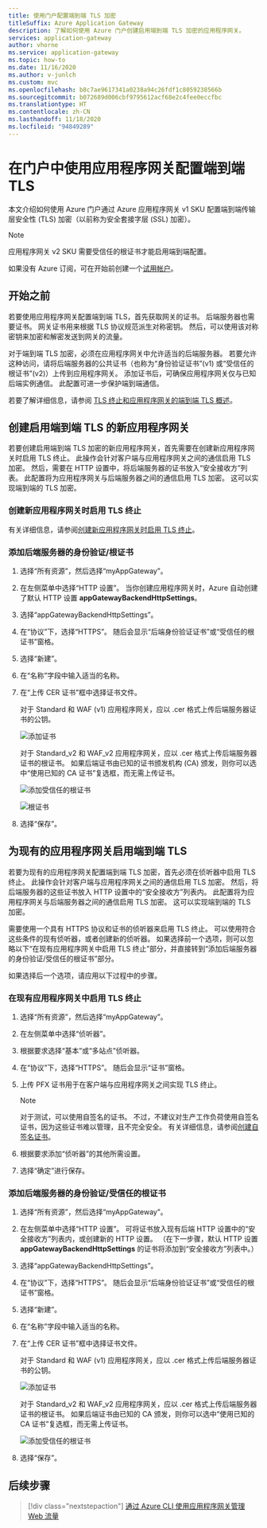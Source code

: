 ```yaml
---
title: 使用门户配置端到端 TLS 加密
titleSuffix: Azure Application Gateway
description: 了解如何使用 Azure 门户创建启用端到端 TLS 加密的应用程序网关。
services: application-gateway
author: vhorne
ms.service: application-gateway
ms.topic: how-to
ms.date: 11/16/2020
ms.author: v-junlch
ms.custom: mvc
ms.openlocfilehash: b8c7ae9617341a0238a94c26fdf1c8059238566b
ms.sourcegitcommit: b072689d006cbf9795612acf68e2c4fee0eccfbc
ms.translationtype: HT
ms.contentlocale: zh-CN
ms.lasthandoff: 11/18/2020
ms.locfileid: "94849289"
---
```

# <a name="configure-end-to-end-tls-by-using-application-gateway-with-the-portal"></a>在门户中使用应用程序网关配置端到端 TLS

本文介绍如何使用 Azure 门户通过 Azure 应用程序网关 v1 SKU 配置端到端传输层安全性 (TLS) 加密（以前称为安全套接字层 (SSL) 加密）。

> [!NOTE]
> 应用程序网关 v2 SKU 需要受信任的根证书才能启用端到端配置。

如果没有 Azure 订阅，可在开始前创建一个[试用帐户](https://www.azure.cn/pricing/1rmb-trial)。

## <a name="before-you-begin"></a>开始之前

若要使用应用程序网关配置端到端 TLS，首先获取网关的证书。 后端服务器也需要证书。 网关证书用来根据 TLS 协议规范派生对称密钥。 然后，可以使用该对称密钥来加密和解密发送到网关的流量。 

对于端到端 TLS 加密，必须在应用程序网关中允许适当的后端服务器。 若要允许这种访问，请将后端服务器的公共证书（也称为“身份验证证书”(v1) 或“受信任的根证书”(v2)）上传到应用程序网关。 添加证书后，可确保应用程序网关仅与已知后端实例通信。 此配置可进一步保护端到端通信。

若要了解详细信息，请参阅 [TLS 终止和应用程序网关的端到端 TLS 概述](./ssl-overview.md)。

## <a name="create-a-new-application-gateway-with-end-to-end-tls"></a>创建启用端到端 TLS 的新应用程序网关

若要创建启用端到端 TLS 加密的新应用程序网关，首先需要在创建新应用程序网关时启用 TLS 终止。 此操作会针对客户端与应用程序网关之间的通信启用 TLS 加密。 然后，需要在 HTTP 设置中，将后端服务器的证书放入“安全接收方”列表。 此配置将为应用程序网关与后端服务器之间的通信启用 TLS 加密。 这可以实现端到端的 TLS 加密。

### <a name="enable-tls-termination-while-creating-a-new-application-gateway"></a>创建新应用程序网关时启用 TLS 终止

有关详细信息，请参阅[创建新应用程序网关时启用 TLS 终止](./create-ssl-portal.md)。

### <a name="add-authenticationroot-certificates-of-back-end-servers"></a>添加后端服务器的身份验证/根证书

1. 选择“所有资源”，然后选择“myAppGateway”。  

2. 在左侧菜单中选择“HTTP 设置”。  当你创建应用程序网关时，Azure 自动创建了默认 HTTP 设置 **appGatewayBackendHttpSettings**。 

3. 选择“appGatewayBackendHttpSettings”。 

4. 在“协议”下，选择“HTTPS”。   随后会显示“后端身份验证证书”或“受信任的根证书”窗格。 

5. 选择“新建”。 

6. 在“名称”字段中输入适当的名称。 

7. 在“上传 CER 证书”框中选择证书文件。 

   对于 Standard 和 WAF (v1) 应用程序网关，应以 .cer 格式上传后端服务器证书的公钥。

   ![添加证书](./media/end-to-end-ssl-portal/addcert.png)

   对于 Standard_v2 和 WAF_v2 应用程序网关，应以 .cer 格式上传后端服务器证书的根证书。 如果后端证书由已知的证书颁发机构 (CA) 颁发，则你可以选中“使用已知的 CA 证书”复选框，而无需上传证书。 

   ![添加受信任的根证书](./media/end-to-end-ssl-portal/trustedrootcert-portal.png)

   ![根证书](./media/end-to-end-ssl-portal/trustedrootcert.png)

8. 选择“保存”。 

## <a name="enable-end-to-end-tls-for-an-existing-application-gateway"></a>为现有的应用程序网关启用端到端 TLS

若要为现有的应用程序网关配置端到端 TLS 加密，首先必须在侦听器中启用 TLS 终止。 此操作会针对客户端与应用程序网关之间的通信启用 TLS 加密。 然后，将后端服务器的这些证书放入 HTTP 设置中的“安全接收方”列表内。 此配置将为应用程序网关与后端服务器之间的通信启用 TLS 加密。 这可以实现端到端的 TLS 加密。

需要使用一个具有 HTTPS 协议和证书的侦听器来启用 TLS 终止。 可以使用符合这些条件的现有侦听器，或者创建新的侦听器。 如果选择前一个选项，则可以忽略以下“在现有应用程序网关中启用 TLS 终止”部分，并直接转到“添加后端服务器的身份验证/受信任的根证书”部分。

如果选择后一个选项，请应用以下过程中的步骤。
### <a name="enable-tls-termination-in-an-existing-application-gateway"></a>在现有应用程序网关中启用 TLS 终止

1. 选择“所有资源”，然后选择“myAppGateway”。  

2. 在左侧菜单中选择“侦听器”。 

3. 根据要求选择“基本”或“多站点”侦听器。  

4. 在“协议”下，选择“HTTPS”。   随后会显示“证书”窗格。 

5. 上传 PFX 证书用于在客户端与应用程序网关之间实现 TLS 终止。

   > [!NOTE]
   > 对于测试，可以使用自签名的证书。 不过，不建议对生产工作负荷使用自签名证书，因为这些证书难以管理，且不完全安全。 有关详细信息，请参阅[创建自签名证书](./create-ssl-portal.md#create-a-self-signed-certificate)。

6. 根据要求添加“侦听器”的其他所需设置。 

7. 选择“确定”进行保存。 

### <a name="add-authenticationtrusted-root-certificates-of-back-end-servers"></a>添加后端服务器的身份验证/受信任的根证书

1. 选择“所有资源”，然后选择“myAppGateway”。  

2. 在左侧菜单中选择“HTTP 设置”。  可将证书放入现有后端 HTTP 设置中的“安全接收方”列表内，或创建新的 HTTP 设置。 （在下一步骤，默认 HTTP 设置 **appGatewayBackendHttpSettings** 的证书将添加到“安全接收方”列表中。）

3. 选择“appGatewayBackendHttpSettings”。 

4. 在“协议”下，选择“HTTPS”。   随后会显示“后端身份验证证书”或“受信任的根证书”窗格。  

5. 选择“新建”。 

6. 在“名称”字段中输入适当的名称。 

7. 在“上传 CER 证书”框中选择证书文件。 

   对于 Standard 和 WAF (v1) 应用程序网关，应以 .cer 格式上传后端服务器证书的公钥。

   ![添加证书](./media/end-to-end-ssl-portal/addcert.png)

   对于 Standard_v2 和 WAF_v2 应用程序网关，应以 .cer 格式上传后端服务器证书的根证书。 如果后端证书由已知的 CA 颁发，则你可以选中“使用已知的 CA 证书”复选框，而无需上传证书。 

   ![添加受信任的根证书](./media/end-to-end-ssl-portal/trustedrootcert-portal.png)

8. 选择“保存”。 

## <a name="next-steps"></a>后续步骤

> [!div class="nextstepaction"]
> [通过 Azure CLI 使用应用程序网关管理 Web 流量](./tutorial-manage-web-traffic-cli.md)

